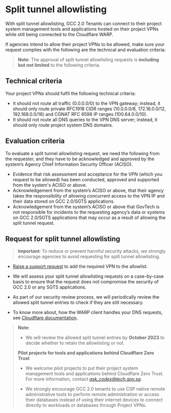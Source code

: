 # Split tunnel allowlisting

With split tunnel allowlisting, GCC 2.0 Tenants can connect to their project system management tools and applications hosted on their project VPNs while still being connected to the Cloudflare WARP.

If agencies intend to allow their project VPNs to be allowed, make sure your request complies with the following are the technical and evaluation criteria:

> **Note**: The approval of split tunnel allowlisting requests is **including but not limited** to the following criteria.

## Technical criteria

Your project VPNs should fulfil the following technical criteria:

- It should not route all traffic (0.0.0.0/0) to the VPN gateway; instead, it should only route private RFC1918 CIDR ranges (10.0.0.0/8, 172.16.0.0/12, 192.168.0.0/16) and CGNAT RFC 6598 IP ranges (100.64.0.0/10).
- It should not route all DNS queries to the VPN DNS server; instead, it should only route project system DNS domains.

## Evaluation criteria

To evaluate a split tunnel allowlisting request, we need the following from the requester, and they have to be acknowledged and approved by the system’s Agency Chief Information Security Officer (ACISO).

- Evidence that risk assessment and acceptance for the VPN (which you request to be allowed) has been conducted, approved and supported from the system's ACISO or above.
- Acknowledgement from the system’s ACISO or above, that their agency takes the responsibility of allowing concurrent access to the VPN IP and their data stored on GCC 2.0/SGTS applications.
- Acknowledgement from the system’s ACISO or above that GovTech is not responsible for incidents to the requesting agency’s data or systems on GCC 2.0/SGTS applications that may occur as a result of allowing the split tunnel request.

## Request for split tunnel allowlisting

> **Important**: To reduce or prevent harmful security attacks, we strongly encourage agencies to avoid requesting for split tunnel allowlisting.


- [Raise a support request](https://go.gov.sg/seed-techpass-support) to add the required VPN to the allowlist.

- We will assess your split tunnel allowlisting requests on a case-by-case basis to ensure that the request does not compromise the security of GCC 2.0 or any SGTS applications.

- As part of our security review process, we will periodically review the allowed split tunnel entries to check if they are still necessary.

- To know more about, how the WARP client handles your DNS requests, see [Cloudflare documentation](https://developers.cloudflare.com/cloudflare-one/connections/connect-devices/warp/configure-warp/route-traffic/#how-the-warp-client-handles-dns-requests).

> **Note**:<br>
>- We will review the allowed split tunnel entries by **October 2023** to decide whether to retain the allowlisting or not.
>
> **Pilot projects for tools and applications behind Cloudflare Zero Trust**
>
>- We welcome pilot projects to put their project system management tools and applications behind Cloudflare Zero Trust. For more information, contact *ask_codex@tech.gov.sg*.
>
>
>- We strongly encourage GCC 2.0 tenants to use CSP native remote administrative tools to perform remote administration or access their databases instead of using their internet devices to connect directly to workloads or databases through Project VPNs.
